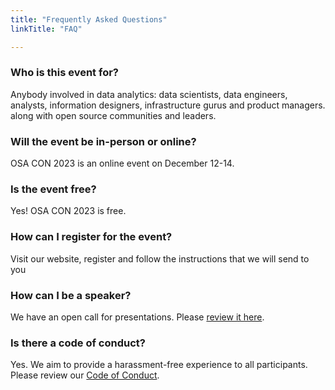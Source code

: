 ```yaml
---
title: "Frequently Asked Questions"
linkTitle: "FAQ"

---
```


### Who is this event for?
Anybody involved in data analytics: data scientists, data engineers, analysts, information designers, infrastructure gurus and product managers.  along with open source communities and leaders.

### Will the event be in-person or online?
OSA CON 2023 is an online event on December 12-14. 

### Is the event free?
Yes! OSA CON 2023 is free.

### How can I register for the event?
Visit our website, register and follow the instructions that we will send to you

### How can I be a speaker?
We have an open call for presentations. Please [review it here](https://sessionize.com/osa-con-2023).

### Is there a code of conduct?
Yes. We aim to provide a harassment-free experience to all participants. Please review our [Code of Conduct](/coc).
